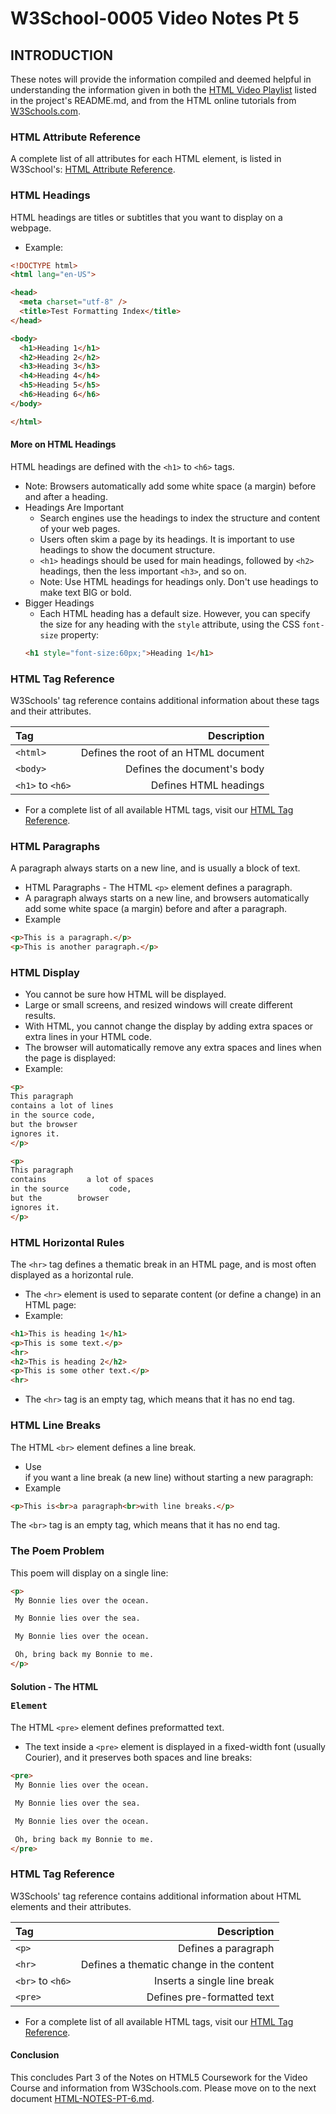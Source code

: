 
# W3School-0005 Video Notes Pt 5


## INTRODUCTION

These notes will provide the information compiled and deemed helpful in understanding the information given in both the [HTML Video Playlist](https://www.youtube.com/playlist?list=PLr6-GrHUlVf_ZNmuQSXdS197Oyr1L9sPB) listed in the project's README.md, and from the HTML online tutorials from [W3Schools.com](https://www.w3schools.com/).



### HTML Attribute Reference

A complete list of all attributes for each HTML element, is listed in W3School's: [HTML Attribute Reference](https://www.w3schools.com/tags/ref_attributes.asp).


### HTML Headings

HTML headings are titles or subtitles that you want to display on a webpage.
 * Example:
 ```html
 <!DOCTYPE html>
 <html lang="en-US">

 <head>
   <meta charset="utf-8" />
   <title>Test Formatting Index</title>
 </head>

 <body>
   <h1>Heading 1</h1>
   <h2>Heading 2</h2>
   <h3>Heading 3</h3>
   <h4>Heading 4</h4>
   <h5>Heading 5</h5>
   <h6>Heading 6</h6>
 </body>

 </html>
 ```

#### More on HTML Headings

HTML headings are defined with the `<h1>` to `<h6>` tags.
 * Note: Browsers automatically add some white space (a margin) before and after a heading.
 * Headings Are Important
 	* Search engines use the headings to index the structure and content of your web pages.
 	* Users often skim a page by its headings. It is important to use headings to show the document structure.
	* `<h1>` headings should be used for main headings, followed by `<h2>` headings, then the less important `<h3>`, and so on.
	* Note: Use HTML headings for headings only. Don't use headings to make text BIG or bold.
 * Bigger Headings
 	* Each HTML heading has a default size. However, you can specify the size for any heading with the `style` attribute, using the CSS `font-size` property:
	```html
	<h1 style="font-size:60px;">Heading 1</h1>
	```
### HTML Tag Reference

W3Schools' tag reference contains additional information about these tags and their attributes.


  | Tag  | Description |
  | :---         |          ---: |
  | `<html>`   | Defines the root of an HTML document     |
  | `<body>`     | Defines the document's body       |
  | `<h1>` to `<h6>`     | Defines HTML headings       |


 * For a complete list of all available HTML tags, visit our [HTML Tag Reference](https://www.w3schools.com/tags/default.asp).


### HTML Paragraphs

A paragraph always starts on a new line, and is usually a block of text.
 * HTML Paragraphs - The HTML `<p>` element defines a paragraph.
 * A paragraph always starts on a new line, and browsers automatically add some white space (a margin) before and after a paragraph.
 * Example
 ```html
 <p>This is a paragraph.</p>
 <p>This is another paragraph.</p>
 ```
### HTML Display

 * You cannot be sure how HTML will be displayed.
 * Large or small screens, and resized windows will create different results.
 * With HTML, you cannot change the display by adding extra spaces or extra lines in your HTML code.
 * The browser will automatically remove any extra spaces and lines when the page is displayed:
 * Example:
 ```html
 <p>
 This paragraph
 contains a lot of lines
 in the source code,
 but the browser
 ignores it.
 </p>

 <p>
 This paragraph
 contains         a lot of spaces
 in the source         code,
 but the        browser
 ignores it.
 </p>
 ```

### HTML Horizontal Rules

The `<hr>` tag defines a thematic break in an HTML page, and is most often displayed as a horizontal rule.
 * The `<hr>` element is used to separate content (or define a change) in an HTML page:
 * Example:
 ```html
 <h1>This is heading 1</h1>
 <p>This is some text.</p>
 <hr>
 <h2>This is heading 2</h2>
 <p>This is some other text.</p>
 <hr>
 ```
 * The `<hr>` tag is an empty tag, which means that it has no end tag.

### HTML Line Breaks

The HTML `<br>` element defines a line break.
 * Use <br> if you want a line break (a new line) without starting a new paragraph:
 * Example
 ```html
 <p>This is<br>a paragraph<br>with line breaks.</p>
 ```
 The `<br>` tag is an empty tag, which means that it has no end tag.

### The Poem Problem
This poem will display on a single line:
 ```html
 <p>
  My Bonnie lies over the ocean.

  My Bonnie lies over the sea.

  My Bonnie lies over the ocean.

  Oh, bring back my Bonnie to me.
</p>
```

#### Solution - The HTML <pre> Element

The HTML `<pre>` element defines preformatted text.
 * The text inside a `<pre>` element is displayed in a fixed-width font (usually Courier), and it preserves both spaces and line breaks:
 ```html
 <pre>
  My Bonnie lies over the ocean.

  My Bonnie lies over the sea.

  My Bonnie lies over the ocean.

  Oh, bring back my Bonnie to me.
</pre>
```
### HTML Tag Reference
W3Schools' tag reference contains additional information about HTML elements and their attributes.


  | Tag  | Description |
  | :---         |          ---: |
  | `<p>`   | Defines a paragraph     |
  | `<hr>`     | Defines a thematic change in the content       |
  | `<br>` to `<h6>`     | Inserts a single line break       |
  | `<pre>`     | Defines pre-formatted text       |



 * For a complete list of all available HTML tags, visit our [HTML Tag Reference](https://www.w3schools.com/tags/default.asp).




#### Conclusion
This concludes Part 3 of the Notes on HTML5 Coursework for the Video Course and information from W3Schools.com. Please move on to the next document [HTML-NOTES-PT-6.md](https://github.com/AdamRj-765/W3School-0005/blob/master/COURSE_NOTES/HTML5-NOTES-PT-6.md).
